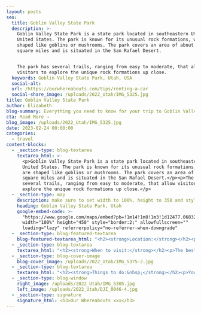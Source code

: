 ```yaml
---
layout: posts
seo:
  title: Goblin Valley State Park
  description: >-
    Goblin Valley State Park is a state park located in southeastern Utah,
    United States. The park is known for its unusual rock formations, which are
    shaped like goblins or mushrooms. The park covers an area of about 3.5
    square miles and is situated in the San Rafael Desert.


    The park has several trails, ranging from easy to moderate, that allow
    visitors to explore the unique rock formations up close.
  keywords: Goblin Valley State Park, Utah, USA
  social-alt:
  url: /https://ourwhereabouts.com/tips/renting-a-car
  social-share_image: /uploads/2022_Utah/IMG_5325.jpg
title: Goblin Valley State Park
author: Elizabeth
blog-summary: Everything you need to know for your trip to Goblin Valley State Park
cta: Read More →
blog_image: /uploads/2022_Utah/IMG_5325.jpg
date: 2023-02-24 00:00:00
categories:
  - travel
content-blocks:
  - _section-type: blog-textarea
    textarea_html: >-
      <p>Goblin Valley State Park is a state park located in southeastern Utah,
      United States. The park is known for its unusual rock formations, which
      are shaped like goblins or mushrooms. The park covers an area of about 3.5
      square miles and is situated in the San Rafael Desert.</p><p>The park has
      several trails, ranging from easy to moderate, that allow visitors to
      explore the unique rock formations up close.</p>
  - _section-type: map
    description: make sure to set width to 100%, height to 350 and style to border 2
    heading: Goblin Valley State Park, Utah
    google-embed-code: >-
      "https://www.google.com/maps/embed?pb=!1m14!1m8!1m3!1d12477.068325428067!2d-110.707109!3d38.573697!3m2!1i1024!2i768!4f13.1!3m3!1m2!1s0x8749bd7d8ede2169%3A0x3895cdf0b7d38cf9!2sGoblin%20Valley%20State%20Park!5e0!3m2!1sen!2sil!4v1676989056143!5m2!1sen!2sil"
      width="100%" height="450" style="border:2;" allowfullscreen=""
      loading="lazy" referrerpolicy="no-referrer-when-downgrade"
  - _section-type: blog-featured-textarea
    blog-featured-textarea_html: "<h2><strong>Location:</strong></h2><p>Goblin Valley State Park is located near the town of Hanksville<br /><strong>• Moab: </strong>100 miles away.<br /><strong>• Hanksville: </strong>32 miles away.<br /><strong>• Capitol Reef: </strong>80 miles away&nbsp;<br /><strong>• Salt Lake City: </strong>216 miles southeast.</p><p>\_</p><h2><strong>Entrance Fee:</strong></h2><p><strong>•Day Use:&nbsp;</strong><br />$10 per motorcycle<br />$5 per person<br /><strong>•Camping: </strong>$35<br /><strong>•Annual Pass In State:</strong> $100<br /><strong>•Annual Pass Senior In State: </strong>$50<br /><strong>•Annual Pass all out-of-state (including seniors): </strong>$150​​​​​​</p><p>The USA National Parks Pass 'America is Beautiful' won't work here!</p><p>\_</p><h2>Opening Hours:</h2><p>Open year round. No holiday closures.</p><p>The Visitor Center is open daily from 8 am to 5 pm. However, during winter months (Nov - Feb), the Visitor Center may be closed for short periods while the staff is away at lunch or on park business, and occasionally may be closed all day if no staff is available.</p><p>\_</p><h2><strong>Where to stay:</strong></h2><p>Hanksville - Whispering Sand Motel<br />We loved our stay here. It is in a great location, rooms were clean and spacious.&nbsp;<br /><strong>•Price:</strong> $166.39 per night.</p>"
  - _section-type: blog-textarea
    textarea_html: "<h2><strong>When to visit:</strong></h2><p>The best time to visit Goblin Valley State Park is during the spring and fall seasons, which run from March to May and September to November, respectively. During these times, the weather is mild with cooler temperatures, making it comfortable to explore the park and hike its trails.</p><p>Summer, which runs from June to August, can be very hot, with temperatures reaching over 100 degrees Fahrenheit. It is not the best time to visit for outdoor activities, but if you choose to visit during the summer months, it is recommended to go early in the day and carry plenty of water to stay hydrated.</p><p>\_</p><h2><strong>How long to stay:</strong></h2><p>The length of time you should stay at Goblin Valley State Park depends on your interests and what you would like to see and do in the park. Generally, most visitors spend a few hours to a full day exploring the park.</p><p>If you're interested in hiking, the park has several trails, ranging from easy to moderate, that can take anywhere from 30 minutes to a few hours to complete, depending on your pace and the distance of the trail.</p>"
  - _section-type: blog-cover-image
    blog-cover_image: /uploads/2022_Utah/IMG_5375-2.jpg
  - _section-type: blog-textarea
    textarea_html: "<h2><strong>Things to do:&nbsp;</strong></h2><p>You won’t be bored in Goblin Valley State Park. There is so much to do.</p><p><br /><strong>•Observation Point:&nbsp;</strong>The Observation Point is a parking lot turned observation point, where you can see the vastness of Goblin State Park from this vantage point.</p><p><strong>•Goblin's Lair Trail:&nbsp;</strong>The Goblin’s Lair is one of the park’s most popular spots. The trail is approximately 3.5 miles round-trip and is rated as moderate to difficult due to its steep incline and rugged terrain.<br />The trail begins at the Little Wild Horse Canyon trailhead and takes hikers through a scenic canyon with towering rock formations and sandstone cliffs. After about 1.5 miles, the trail splits off to the left, leading hikers up a steep and rocky incline toward the Goblin's Lair.</p><p><strong>•Three Sisters Trail:&nbsp;</strong> The Three Sisters of Goblin State Park is one of the most iconic goblin formations in the location. The trail is an easy 1 mile. The Three Sisters is iconic for it's very peculiar stone formation in the middle of the desert field.</p><p><strong>•Curtis Bench Trail: </strong>This is an easy 2-mile trail that follows the Curtis formation. The trail offers a unique overview of Goblin Valley as well as spectacular views of the Henry Mountains.</p><p><strong>•Stargazing:</strong> The park's remote location and lack of light pollution make it an ideal place for stargazing. Visitors can enjoy a clear view of the night sky and see constellations and shooting stars.</p><p>\_</p><h2><strong>Tips:</strong></h2><p>\_</p><p><span style=\"font-size: var(--font-size); color: var(--color-carbon); font-family: var(--font-family); letter-spacing: 0.01rem;\"></span></p><p><span style=\"font-size: var(--font-size); color: var(--color-carbon); font-family: var(--font-family); letter-spacing: 0.01rem;\"><strong>•<span style=\"color: var(--color-carbon); font-family: var(--font-family); font-size: var(--font-size); letter-spacing: 0.01rem;\">P</span></strong><span style=\"color: var(--color-carbon); font-family: var(--font-family); font-size: var(--font-size); letter-spacing: 0.01rem;\"><strong>icnicking: </strong>The park has several picnic areas equipped with tables and shade</span><span style=\"color: var(--color-carbon); font-family: var(--font-family); font-size: var(--font-size); letter-spacing: 0.01rem;\"> structures. You can enjoy a meal while taking in the park's unique scenery.</span></span></p><p><strong>•Bring plenty of water: </strong>The park is located in the desert, and temperatures can be high, especially during the summer months.</p><p><strong>•Be prepared: </strong>The park is located in a remote area, and there are limited services available.</p><p><strong>•Respect the park's unique features: </strong>The park's rock formations are fragile and should be treated with care. You should avoid climbing on or touching the formations to prevent damage.</p>"
  - _section-type: blog-window
    right_image: /uploads/2022_Utah/IMG_5305.jpg
    left_image: /uploads/2022_Utah/DJI_0046-4.jpg
  - _section-type: signature
    signature_html: <h3>Our Whereabouts xxx</h3>
---
```

